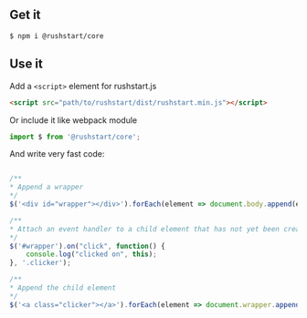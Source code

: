 ## Get it
```
$ npm i @rushstart/core
```

## Use it

Add a `<script>` element for rushstart.js

```html
<script src="path/to/rushstart/dist/rushstart.min.js"></script>
```

Or include it like webpack module

```javascript
import $ from '@rushstart/core';
```

And write very fast code:

```javascript

/**
* Append a wrapper
*/
$('<div id="wrapper"></div>').forEach(element => document.body.append(element));

/**
* Attach an event handler to a child element that has not yet been created
*/
$('#wrapper').on("click", function() {
    console.log("clicked on", this);
}, '.clicker');

/**
* Append the child element
*/
$('<a class="clicker"></a>').forEach(element => document.wrapper.append(element));
```